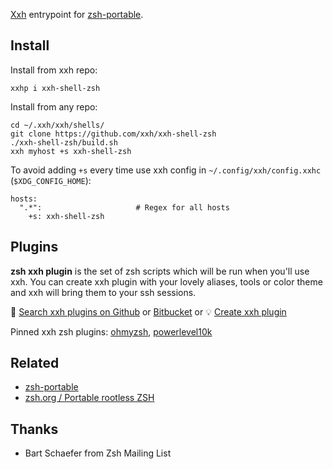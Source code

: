 [Xxh](https://github.com/xxh/xxh) entrypoint for [zsh-portable](https://github.com/xxh/zsh-portable). 

## Install
Install from xxh repo:
```
xxhp i xxh-shell-zsh
```
Install from any repo:
```
cd ~/.xxh/xxh/shells/
git clone https://github.com/xxh/xxh-shell-zsh
./xxh-shell-zsh/build.sh
xxh myhost +s xxh-shell-zsh
```
To avoid adding `+s` every time use xxh config in `~/.config/xxh/config.xxhc` (`$XDG_CONFIG_HOME`):
```
hosts:
  ".*":                     # Regex for all hosts
    +s: xxh-shell-zsh
```

## Plugins

**zsh xxh plugin** is the set of zsh scripts which will be run when you'll use xxh. You can create xxh plugin with your lovely aliases, tools or color theme and xxh will bring them to your ssh sessions.

🔎 [Search xxh plugins on Github](https://github.com/search?q=xxh-plugin-zsh&type=Repositories) or [Bitbucket](https://bitbucket.org/repo/all?name=xxh-plugin-zsh) or 💡 [Create xxh plugin](https://github.com/xxh/xxh-plugin-zsh-sample)

Pinned xxh zsh plugins: [ohmyzsh](https://github.com/xxh/xxh-plugin-zsh-ohmyzsh), [powerlevel10k](https://github.com/xxh/xxh-plugin-zsh-powerlevel10k)

## Related 
* [zsh-portable](https://github.com/xxh/zsh-portable)
* [zsh.org / Portable rootless ZSH](https://www.zsh.org/mla/workers/2019/msg00866.html)

## Thanks
* Bart Schaefer from Zsh Mailing List
